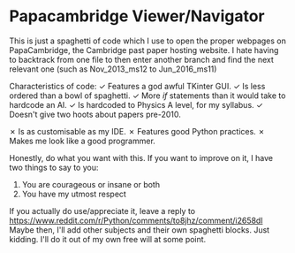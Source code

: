 # Papacambridge Viewer/Navigator

This is just a spaghetti of code which I use to open the proper webpages on PapaCambridge, the Cambridge past paper hosting website.
I hate having to backtrack from one file to then enter another branch and find the next relevant one
(such as Nov_2013_ms12 to Jun_2016_ms11)

Characteristics of code:
  ✓ Features a god awful TKinter GUI.
  ✓ Is less ordered than a bowl of spaghetti.
  ✓ More _if_ statements than it would take to hardcode an AI.
  ✓ Is hardcoded to Physics A level, for my syllabus.
  ✓ Doesn't give two hoots about papers pre-2010.
  
  ✗ Is as customisable as my IDE.
  ✗ Features good Python practices.
  ✗ Makes me look like a good programmer.
  
Honestly, do what you want with this. If you want to improve on it, I have two things to say to you:
  1. You are courageous or insane or both
  2. You have my utmost respect

If you actually do use/appreciate it, leave a reply to https://www.reddit.com/r/Python/comments/to8jhz/comment/i2658dl
Maybe then, I'll add other subjects and their own spaghetti blocks. Just kidding. I'll do it out of my own free will at some point.
